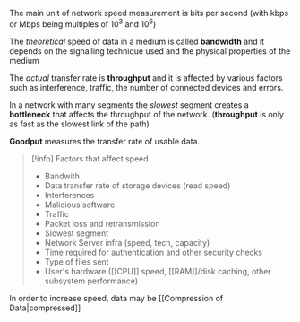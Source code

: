 The main unit of network speed measurement is bits per second (with kbps or Mbps being multiples of $10^{3}$ and $10^{6}$)

The *theoretical* speed of data in a medium is called **bandwidth** and it depends on the signalling technique used and the physical properties of the medium

The *actual* transfer rate is **throughput** and it is affected by various factors such as interference, traffic, the number of connected devices and errors.

In a network with many segments the *slowest* segment creates a **bottleneck** that affects the throughput of the network. (**throughput** is only as fast as the slowest link of the path)

**Goodput** measures the transfer rate of usable data.

> [!info] Factors that affect speed
> - Bandwith
> - Data transfer rate of storage devices (read speed)
> - Interferences
> - Malicious software
> - Traffic
> - Packet loss and retransmission
> - Slowest segment
> - Network Server infra (speed, tech, capacity)
> - Time required for authentication and other security checks
> - Type of files sent
> - User's hardware ([[CPU]] speed, [[RAM]]/disk caching, other subsystem performance)

In order to increase speed, data may be [[Compression of Data|compressed]]